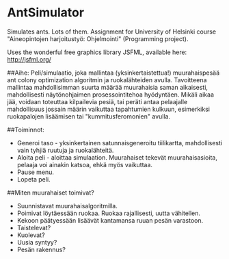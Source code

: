 # AntSimulator
Simulates ants. Lots of them. Assignment for University of Helsinki course "Aineopintojen harjoitustyö: Ohjelmointi" (Programming project).

Uses the wonderful free graphics library JSFML, available here: http://jsfml.org/


##Aihe:
Peli/simulaatio, joka mallintaa (yksinkertaistettua!) muurahaispesää ant colony optimization algoritmin ja ruokalähteiden avulla. Tavoitteena mallintaa mahdollisimman suurta määrää muurahaisia saman aikaisesti, mahdollisesti näytönohjaimen prosessointitehoa hyödyntäen. Mikäli aikaa jää, voidaan toteuttaa kilpailevia pesiä, tai peräti antaa pelaajalle mahdollisuus jossain määrin vaikuttaa tapahtumien kulkuun, esimerkiksi ruokapalojen lisäämisen tai "kummitusferomonien" avulla. 

##Toiminnot:
* Generoi taso - yksinkertainen satunnaisgeneroitu tiilikartta, mahdollisesti vain tyhjiä ruutuja ja ruokalähteitä.
* Aloita peli - aloittaa simulaation. Muurahaiset tekevät muurahaisasioita, pelaaja voi ainakin katsoa, ehkä myös vaikuttaa.
* Pause menu.
* Lopeta peli.

##Miten muurahaiset toimivat?
* Suunnistavat muurahaisalgoritmilla.
* Poimivat löytäessään ruokaa. Ruokaa rajallisesti, uutta vähitellen.
* Kekoon päätyessään lisäävät kantamansa ruuan pesän varastoon.
* Taistelevat?
* Kuolevat?
* Uusia syntyy?
* Pesän rakennus?


